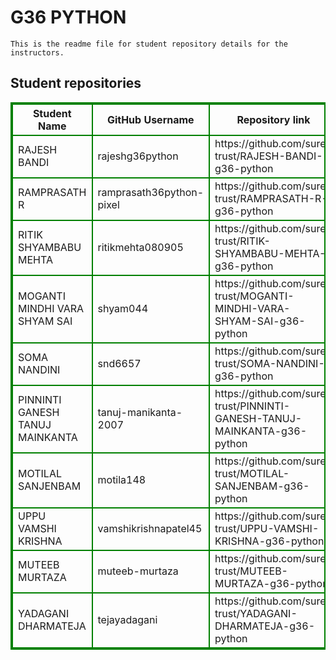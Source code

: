 # G36 PYTHON
    This is the readme file for student repository details for the instructors.
## Student repositories 
<table style="border : 2px solid green; width:100%;">
<tr >
<th style="border : 2px solid green;">Student Name</th>
<th style="border : 2px solid green;">GitHub Username</th>
<th style="border : 2px solid green;">Repository link</th>
</tr>
<tr style="border : 2px solid green;">
<td style="border : 2px solid green;">RAJESH BANDI</td> 

<td style="border : 2px solid green;">rajeshg36python</td> 

<td style="border : 2px solid green;">https://github.com/sure-trust/RAJESH-BANDI-g36-python</td> 
</tr>

<tr style="border : 2px solid green;">
<td style="border : 2px solid green;">RAMPRASATH R</td> 

<td style="border : 2px solid green;">ramprasath36python-pixel</td> 

<td style="border : 2px solid green;">https://github.com/sure-trust/RAMPRASATH-R-g36-python</td> 
</tr>

<tr style="border : 2px solid green;">
<td style="border : 2px solid green;">RITIK SHYAMBABU MEHTA</td> 

<td style="border : 2px solid green;">ritikmehta080905</td> 

<td style="border : 2px solid green;">https://github.com/sure-trust/RITIK-SHYAMBABU-MEHTA-g36-python</td> 
</tr>

<tr style="border : 2px solid green;">
<td style="border : 2px solid green;">MOGANTI MINDHI VARA SHYAM SAI</td> 

<td style="border : 2px solid green;">shyam044</td> 

<td style="border : 2px solid green;">https://github.com/sure-trust/MOGANTI-MINDHI-VARA-SHYAM-SAI-g36-python</td> 
</tr>

<tr style="border : 2px solid green;">
<td style="border : 2px solid green;">SOMA NANDINI</td> 

<td style="border : 2px solid green;">snd6657</td> 

<td style="border : 2px solid green;">https://github.com/sure-trust/SOMA-NANDINI-g36-python</td> 
</tr>

<tr style="border : 2px solid green;">
<td style="border : 2px solid green;">PINNINTI GANESH TANUJ MAINKANTA</td> 

<td style="border : 2px solid green;">tanuj-manikanta-2007</td> 

<td style="border : 2px solid green;">https://github.com/sure-trust/PINNINTI-GANESH-TANUJ-MAINKANTA-g36-python</td> 
</tr>

<tr style="border : 2px solid green;">
<td style="border : 2px solid green;">MOTILAL SANJENBAM</td> 

<td style="border : 2px solid green;">motila148</td> 

<td style="border : 2px solid green;">https://github.com/sure-trust/MOTILAL-SANJENBAM-g36-python</td> 
</tr>

<tr style="border : 2px solid green;">
<td style="border : 2px solid green;">UPPU VAMSHI KRISHNA</td> 

<td style="border : 2px solid green;">vamshikrishnapatel45</td> 

<td style="border : 2px solid green;">https://github.com/sure-trust/UPPU-VAMSHI-KRISHNA-g36-python</td> 
</tr>

<tr style="border : 2px solid green;">
<td style="border : 2px solid green;">MUTEEB MURTAZA</td> 

<td style="border : 2px solid green;">muteeb-murtaza</td> 

<td style="border : 2px solid green;">https://github.com/sure-trust/MUTEEB-MURTAZA-g36-python</td> 
</tr>

<tr style="border : 2px solid green;">
<td style="border : 2px solid green;">YADAGANI DHARMATEJA</td> 

<td style="border : 2px solid green;">tejayadagani</td> 

<td style="border : 2px solid green;">https://github.com/sure-trust/YADAGANI-DHARMATEJA-g36-python</td> 
</tr>
